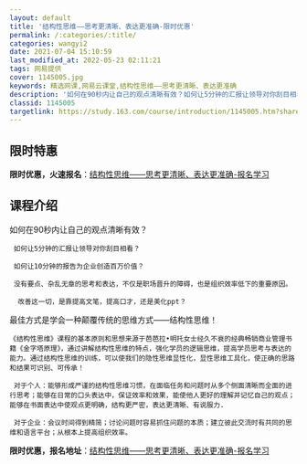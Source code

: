 ```yaml
---
layout: default
title: '结构性思维——思考更清晰、表达更准确-限时优惠'
permalink: /:categories/:title/
categories: wangyi2
date: 2021-07-04 15:10:59
last_modified_at: 2022-05-23 02:11:21
tags: 网易提供
cover: 1145005.jpg
keywords: 精选网课,网易云课堂,结构性思维——思考更清晰、表达更准确
description: '如何在90秒内让自己的观点清晰有效？如何让5分钟的汇报让领导对你刮目相看？如何让10分钟的报告为企业创造百万价值？没有要'
classid: 1145005
targetlink: https://study.163.com/course/introduction/1145005.htm?share=1&shareId=1025206652&utm_campaign=share&utm_medium=iphoneShare&utm_source=&utm_u=1025206652
---
```


## 限时特惠

**限时优惠，火速报名**：[结构性思维——思考更清晰、表达更准确-报名学习](https://study.163.com/course/introduction/1145005.htm?share=1&shareId=1025206652&utm_campaign=share&utm_medium=iphoneShare&utm_source=&utm_u=1025206652)

## 课程介绍

如何在90秒内让自己的观点清晰有效？

     如何让5分钟的汇报让领导对你刮目相看？

     如何让10分钟的报告为企业创造百万价值？

     没有要点、杂乱无章的思考和表达，不仅是职场晋升的障碍，也是组织效率低下的重要原因。

      改善这一切，是靠提高文笔，提高口才，还是美化ppt？

最佳方式是学会一种颠覆传统的思维方式——结构性思维！

    《结构性思维》课程的基本原则和思想来源于芭芭拉•明托女士经久不衰的经典畅销商业管理书籍《金字塔原理》，通过讲解结构性思维的特点，强化学员的逻辑思维，提高学员思考与表达的能力。通过结构性思维的训练，可以使我们的隐性思维显性化，显性思维工具化，使正确的思路和结果可识别、可传承！

     对于个人：能够形成严谨的结构性思维习惯，在面临任务和问题时从多个侧面清晰而全面的进行思考；能够在日常的口头表达中，保证效率和效果，能使他人更好的理解并记忆自己的观点；能够在书面表达中使观点更明确，结构更严密，表达更清晰、有说服力.

     对于企业：会议时间得到精简；讨论问题时容易抓住问题的本质；建立彼此交流时有共同的思维和语言平台；从根本上提高组织效率。

**限时优惠，报名地址**：[结构性思维——思考更清晰、表达更准确-报名学习](https://study.163.com/course/introduction/1145005.htm?share=1&shareId=1025206652&utm_campaign=share&utm_medium=iphoneShare&utm_source=&utm_u=1025206652)


